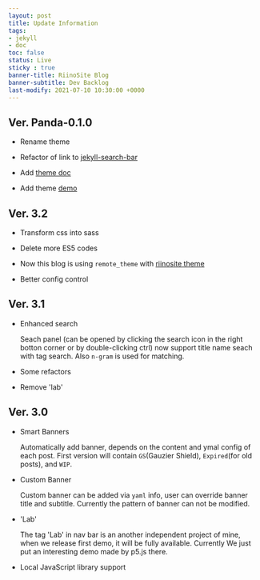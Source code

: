 ```yaml
---
layout: post
title: Update Information
tags: 
- jekyll 
- doc
toc: false
status: Live
sticky : true
banner-title: RiinoSite Blog
banner-subtitle: Dev Backlog
last-modify: 2021-07-10 10:30:00 +0000
---
```


## Ver. Panda-0.1.0

- Rename theme

- Refactor of link to [jekyll-search-bar](https://github.com/sorphwer/jekyll-theme-panda)

- Add [theme doc](https://github.com/sorphwer/jekyll-theme-panda)

- Add theme [demo](https://riino.site/jekyll-theme-panda/)

## Ver. 3.2

- Transform css into sass

- Delete more ES5 codes

- Now this blog is using `remote_theme` with [riinosite theme](https://github.com/sorphwer/jekyll-theme-panda)

- Better config control



## Ver. 3.1

-  Enhanced search 
   
   Seach panel (can be opened by clicking the search icon in the right botton corner or by double-clicking ctrl) now support title name seach with tag search. Also `n-gram` is used for matching.

-  Some refactors

-  Remove 'lab'

## Ver. 3.0

-  Smart Banners

    Automatically add banner, depends on the content and ymal config of each post. First version will contain `GS`(Gauzier Shield), `Expired`(for old posts), and `WIP`.

-  Custom Banner

    Custom banner can be added via `yaml` info, user can override banner title and subtitle. Currently the pattern of banner can not be modified.

-  'Lab'

    The tag 'Lab' in nav bar is an another independent project of mine, when we release first demo, it will be fully available. Currently We just put an interesting demo made by p5.js there.

-  Local JavaScript library support
